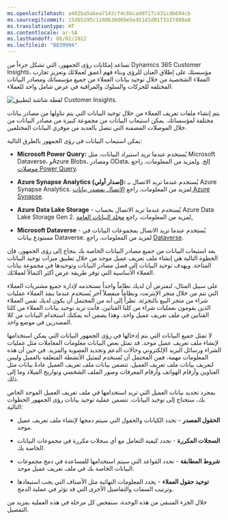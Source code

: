 ```yaml
---
ms.openlocfilehash: a402ba5abea7142cf4c6bcaddf17c431cdb694cb
ms.sourcegitcommit: 15d65295c1240630d69e5e451d1d01f3337489a8
ms.translationtype: HT
ms.contentlocale: ar-SA
ms.lasthandoff: 06/02/2022
ms.locfileid: "8839994"
---
```

تساعد إمكانات رؤى الجمهور، التي تشكل جزءاً من Dynamics 365 Customer Insights، مؤسستك على إطلاق العنان للرؤى وبناء فهم أعمق لعملائك وتعزيز تجارب العملاء الشخصية من خلال توحيد بيانات العملاء من جميع مؤسساتك ومصادر البيانات المختلفة للحركات والسلوك والمراقبة في عرض شامل واحد للعملاء.

![لقطة شاشة لتطبيق Customer Insights.](../media/customer-insights.png)

يتم إنشاء ملفات تعريف العملاء من خلال توحيد البيانات التي يتم تناولها من مصادر بيانات مختلفة لمؤسساتك. يمكن استيعاب البيانات من مجموعة كبيرة من مصادر البيانات من خلال الموصلات المضمنة التي تتصل بالعديد من موفري البيانات المختلفين.

يمكن استيعاب البيانات في رؤى الجمهور بالطرق التالية:

-   **Microsoft Power Query:** يُستخدم عندما تريد استيراد البيانات، مثل Microsoft Dataverse، وAzure Blobs، ومصادر OData، إلخ. ولمزيد من المعلومات، راجع [موصلات Power Query](/dynamics365/customer-insights/audience-insights/connect-power-query/?azure-portal=true).

-   **Azure Synapse Analytics (إصدار أولي):** يُستخدم عندما تريد الاتصال بـ Azure Synapse Analytics. لمزيد من المعلومات، راجع [الاتصال بمصدر بيانات Azure Synapse](/dynamics365/customer-insights/connect-synapse/?azure-portal=true).

-   **Azure Data Lake Storage** - يُستخدم عندما تريد الاتصال بحساب Azure Data Lake Storage ‏Gen 2. لمزيد من المعلومات، راجع [مجلد البيانات العامة.](/dynamics365/customer-insights/audience-insights/connect-common-data-model/?azure-portal=true)

-   **Microsoft Dataverse** - يُستخدم عندما تريد الاتصال بمجموعات البيانات في مستودع بيانات Dataverse. لمزيد من المعلومات، راجع [Dataverse](/dynamics365/customer-insights/audience-insights/connect-common-data-service-lake/?azure-portal=true).

بعد استيعاب البيانات من جميع مصادر البيانات الخاصة بك بنجاح إلى رؤى الجمهور، فإن الخطوة التالية هي إنشاء ملف تعريف عميل موحد من خلال تطبيق ميزات توحيد البيانات المتاحة. ويهدف توحيد البيانات إلى فصل مصادر البيانات وتوحيدها في مجموعة بيانات العملاء الأساسية التي توفر طريقة عرض أكثر اكتمالاً لعملائك.

على سبيل المثال، لنفترض أن لديك نظاماً واحداً تستخدمه لإدارة جميع مشتريات العملاء التي تتم من خلال متجر الإنترنت، ونظاماً منفصلاً آخر يُستخدم عندما ينفذ العملاء عمليات شراء من متجر البيع بالتجزئة. نظراً إلى أنه من المحتمل أن يكون لديك نفس العملاء الذين يقومون بعمليات شراء من كلتا القناتين، فأنت تريد توحيد بيانات العملاء من كلتا القناتين في ملف تعريف عميل واحد. وهذا يضمن أنه يمكنك استخدام البيانات من كلا المصدرين في موضع واحد.

لا تمثل جميع البيانات التي يتم إدخالها في رؤى الجمهور البيانات التي يمكن استخدامها لإنشاء ملف تعريف عميل موحد. قد تمثل بعض البيانات معلومات المعاملات مثل عمليات الشراء ورسائل البريد الإلكتروني وحالات الدعم وتجديد العضوية والمزيد. في حين أن هذه المعلومات مهمة، فمن المحتمل أن تُستخدم لتمثيل الأنشطة المتعلقة بالعميل وليس لتعريف بيانات ملف تعريف العميل. تتضمن بيانات ملف تعريف العميل عادةً بيانات مثل العناوين وأرقام الهواتف وأرقام المعرفات وصور الملف الشخصي وتواريخ الميلاد وما إلى ذلك.

بمجرد تحديد بيانات العميل التي تريد استخدامها في ملف تعريف العميل الموحد الخاص بك، ستحتاج إلى توحيد البيانات. تتضمن عملية توحيد بيانات رؤى الجمهور الخطوات التالية:

-   **الحقول المصدر** - تحدد الكيانات والحقول التي سيتم دمجها لإنشاء ملف تعريف عميل موحد.

-   **السجلات المكررة** - تحدد كيفية التعامل مع أي سجلات مكررة في مجموعات البيانات الخاصة بك.

-   **شروط المطابقة** - تحدد القواعد التي سيتم استخدامها للمساعدة في دمج مجموعات البيانات الخاصة بك في ملف تعريف عميل موحد.

-   **توحيد حقول العملاء** - يحدد المعلومات النهائية مثل الأصناف التي يجب استبعادها وترتيب السمات والتفاصيل الأخرى التي قد تؤثر في عملية الدمج.

خلال الجزء المتبقي من هذه الوحدة، سنفحص كل مرحلة في هذه العملية بمزيد من التفصيل.
